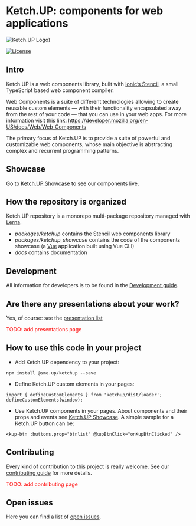# Ketch.UP: components for web applications

![Ketch.UP Logo](https://raw.githubusercontent.com/smeup/ketchup/develop/docs/images/ketchup_small.png))

[![License](https://img.shields.io/badge/License-Apache%202.0-blue.svg)](https://opensource.org/licenses/Apache-2.0)

## Intro

Ketch.UP is a web components library, built with [Ionic’s Stencil](https://stenciljs.com/), a small TypeScript based web component compiler.

Web Components is a suite of different technologies allowing to create reusable custom elements — with their functionality encapsulated away from the rest of your code — that you can use in your web apps. For more information visit this link: https://developer.mozilla.org/en-US/docs/Web/Web_Components

The primary focus of Ketch.UP is to provide a suite of powerful and customizable web components, whose main objective is abstracting complex and recurrent programming patterns.

## Showcase

Go to [Ketch.UP Showcase](http://ketchup.smeup.com) to see our components live.

## How the repository is organized

Ketch.UP repository is a monorepo multi-package repository managed with [Lerna](https://github.com/lerna/lerna).

-   _packages/ketchup_ contains the Stencil web components library
-   _packages/ketchup_showcase_ contains the code of the components showcase (a [Vue](https://vuejs.org/) application built using Vue CLI)
-   _docs_ contains documentation

## Development

All information for developers is to be found in the [Development guide](docs/development.md).

## Are there any presentations about your work?

Yes, of course: see the [presentation list](docs/presentations.md)

<font color='red'>TODO: add presentations page</font>

## How to use this code in your project

-   Add Ketch.UP dependency to your project:

```
npm install @sme.up/ketchup --save
```

-   Define Ketch.UP custom elements in your pages:

```
import { defineCustomElements } from 'ketchup/dist/loader';
defineCustomElements(window);
```

-   Use Ketch.UP components in your pages. About components and their props and events see [Ketch.UP Showcase](https://ketchup.smeup.com/). A simple sample for a Ketch.UP button can be:

```
<kup-btn :buttons.prop="btnlist" @kupBtnClick="onKupBtnClicked" />
```

## Contributing

Every kind of contribution to this project is really welcome. See our [contributing guide](CONTRIBUTING.md) for more details.

<font color='red'>TODO: add contributing page</font>

## Open issues

Here you can find a list of [open issues](docs/openIssues.md).
